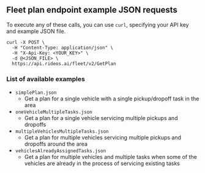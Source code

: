 ## Fleet plan endpoint example JSON requests

To execute any of these calls, you can use `curl`, specifying your API key and example JSON file.
```
curl -X POST \
  -H "Content-Type: application/json" \
  -H "X-Api-Key: <YOUR_KEY>" \
  -d @<JSON_FILE> \
  https://api.rideos.ai/fleet/v2/GetPlan
```

### List of available examples
* `simplePlan.json`
  * Get a plan for a single vehicle with a single pickup/dropoff task in the area
* `oneVehicleMultipleTasks.json`
  * Get a plan for a single vehicle servicing multiple pickups and dropoffs
* `multipleVehiclesMultipleTasks.json`
  * Get a plan for multiple vehicles servicing multiple pickups and dropoffs around the area
* `vehiclesAlreadyAssignedTasks.json`
  * Get a plan for multiple vehicles and multiple tasks when some of the vehicles are already in the process of
  servicing existing tasks
